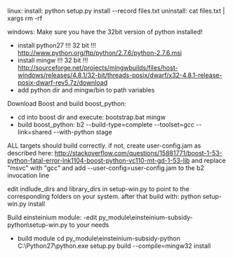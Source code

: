 linux:
install:
	python setup.py install --record files.txt
uninstall:
	cat files.txt | xargs rm -rf

windows:
Make sure you have the 32bit version of python installed!
- install python27     		!!! 32 bit !!!				http://www.python.org/ftp/python/2.7.6/python-2.7.6.msi 
- install mingw        		!!! 32 bit !!!				http://sourceforge.net/projects/mingwbuilds/files/host-windows/releases/4.8.1/32-bit/threads-posix/dwarf/x32-4.8.1-release-posix-dwarf-rev5.7z/download
- add python dir and mingw/bin to path variables

Download Boost and build boost_python:
- cd into boost dir and execute:
	bootstrap.bat mingw
- build boost_python:
	b2 --build-type=complete --toolset=gcc --link=shared --with-python stage
	
ALL targets should build correctly. if not, create user-config.jam as described here:
http://stackoverflow.com/questions/15881771/boost-1-53-python-fatal-error-lnk1104-boost-python-vc110-mt-gd-1-53-lib
and replace "<toolset>msvc" with "<toolset>gcc" and add --user-config=user-config.jam to the b2 invocation line

edit indlude_dirs and library_dirs in setup-win.py to point to the corresponding folders on your system. after that build with:
	python setup-win.py install
	
	
Build einsteinium module:
-edit py_module\einsteinium-subsidy-python\setup-win.py to your needs
- build module
	cd py_module\einsteinium-subsidy-python
	C:\Python27\python.exe setup.py build --compile=mingw32 install
